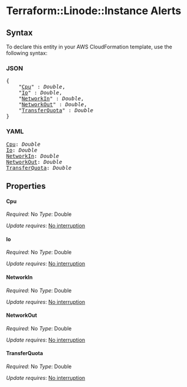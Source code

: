 # Terraform::Linode::Instance Alerts

## Syntax

To declare this entity in your AWS CloudFormation template, use the following syntax:

### JSON

<pre>
{
    "<a href="#cpu" title="Cpu">Cpu</a>" : <i>Double</i>,
    "<a href="#io" title="Io">Io</a>" : <i>Double</i>,
    "<a href="#networkin" title="NetworkIn">NetworkIn</a>" : <i>Double</i>,
    "<a href="#networkout" title="NetworkOut">NetworkOut</a>" : <i>Double</i>,
    "<a href="#transferquota" title="TransferQuota">TransferQuota</a>" : <i>Double</i>
}
</pre>

### YAML

<pre>
<a href="#cpu" title="Cpu">Cpu</a>: <i>Double</i>
<a href="#io" title="Io">Io</a>: <i>Double</i>
<a href="#networkin" title="NetworkIn">NetworkIn</a>: <i>Double</i>
<a href="#networkout" title="NetworkOut">NetworkOut</a>: <i>Double</i>
<a href="#transferquota" title="TransferQuota">TransferQuota</a>: <i>Double</i>
</pre>

## Properties

#### Cpu

_Required_: No
_Type_: Double

_Update requires_: [No interruption](https://docs.aws.amazon.com/AWSCloudFormation/latest/UserGuide/using-cfn-updating-stacks-update-behaviors.html#update-no-interrupt)

#### Io

_Required_: No
_Type_: Double

_Update requires_: [No interruption](https://docs.aws.amazon.com/AWSCloudFormation/latest/UserGuide/using-cfn-updating-stacks-update-behaviors.html#update-no-interrupt)

#### NetworkIn

_Required_: No
_Type_: Double

_Update requires_: [No interruption](https://docs.aws.amazon.com/AWSCloudFormation/latest/UserGuide/using-cfn-updating-stacks-update-behaviors.html#update-no-interrupt)

#### NetworkOut

_Required_: No
_Type_: Double

_Update requires_: [No interruption](https://docs.aws.amazon.com/AWSCloudFormation/latest/UserGuide/using-cfn-updating-stacks-update-behaviors.html#update-no-interrupt)

#### TransferQuota

_Required_: No
_Type_: Double

_Update requires_: [No interruption](https://docs.aws.amazon.com/AWSCloudFormation/latest/UserGuide/using-cfn-updating-stacks-update-behaviors.html#update-no-interrupt)

